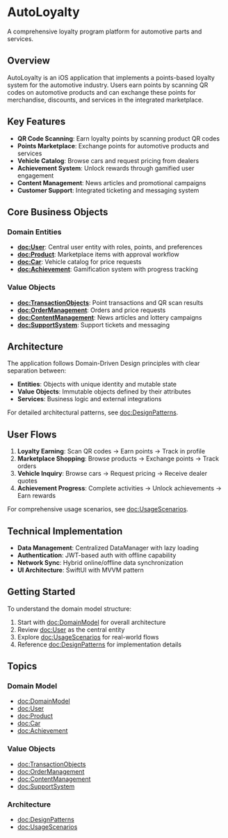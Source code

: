 # AutoLoyalty

A comprehensive loyalty program platform for automotive parts and services.

## Overview

AutoLoyalty is an iOS application that implements a points-based loyalty system for the automotive industry. Users earn points by scanning QR codes on automotive products and can exchange these points for merchandise, discounts, and services in the integrated marketplace.

## Key Features

- **QR Code Scanning**: Earn loyalty points by scanning product QR codes
- **Points Marketplace**: Exchange points for automotive products and services  
- **Vehicle Catalog**: Browse cars and request pricing from dealers
- **Achievement System**: Unlock rewards through gamified user engagement
- **Content Management**: News articles and promotional campaigns
- **Customer Support**: Integrated ticketing and messaging system

## Core Business Objects

### Domain Entities
- **<doc:User>**: Central user entity with roles, points, and preferences
- **<doc:Product>**: Marketplace items with approval workflow
- **<doc:Car>**: Vehicle catalog for price requests
- **<doc:Achievement>**: Gamification system with progress tracking

### Value Objects
- **<doc:TransactionObjects>**: Point transactions and QR scan results
- **<doc:OrderManagement>**: Orders and price requests
- **<doc:ContentManagement>**: News articles and lottery campaigns
- **<doc:SupportSystem>**: Support tickets and messaging

## Architecture

The application follows Domain-Driven Design principles with clear separation between:
- **Entities**: Objects with unique identity and mutable state
- **Value Objects**: Immutable objects defined by their attributes
- **Services**: Business logic and external integrations

For detailed architectural patterns, see <doc:DesignPatterns>.

## User Flows

1. **Loyalty Earning**: Scan QR codes → Earn points → Track in profile
2. **Marketplace Shopping**: Browse products → Exchange points → Track orders
3. **Vehicle Inquiry**: Browse cars → Request pricing → Receive dealer quotes
4. **Achievement Progress**: Complete activities → Unlock achievements → Earn rewards

For comprehensive usage scenarios, see <doc:UsageScenarios>.

## Technical Implementation

- **Data Management**: Centralized DataManager with lazy loading
- **Authentication**: JWT-based auth with offline capability
- **Network Sync**: Hybrid online/offline data synchronization
- **UI Architecture**: SwiftUI with MVVM pattern

## Getting Started

To understand the domain model structure:
1. Start with <doc:DomainModel> for overall architecture
2. Review <doc:User> as the central entity
3. Explore <doc:UsageScenarios> for real-world flows
4. Reference <doc:DesignPatterns> for implementation details

## Topics

### Domain Model
- <doc:DomainModel>
- <doc:User>
- <doc:Product>
- <doc:Car>
- <doc:Achievement>

### Value Objects
- <doc:TransactionObjects>
- <doc:OrderManagement>
- <doc:ContentManagement>
- <doc:SupportSystem>

### Architecture
- <doc:DesignPatterns>
- <doc:UsageScenarios>